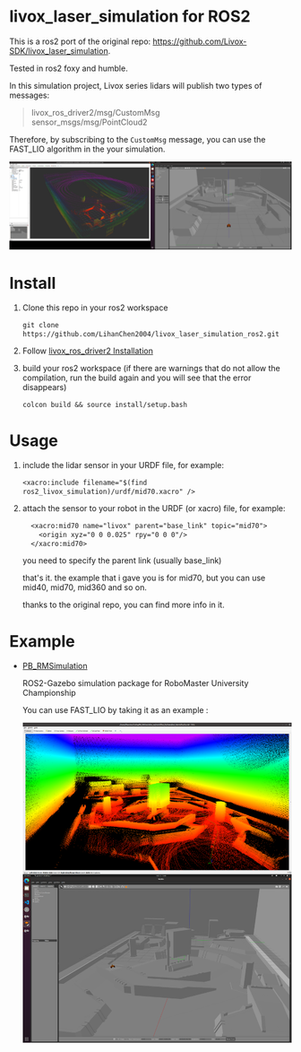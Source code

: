 # livox_laser_simulation for ROS2
This is a ros2 port of the original repo: https://github.com/Livox-SDK/livox_laser_simulation.

Tested in ros2 foxy and humble.

In this simulation project, Livox series lidars will  publish two types of messages: 
> livox_ros_driver2/msg/CustomMsg </br>
> sensor_msgs/msg/PointCloud2

Therefore, by subscribing to the `CustomMsg` message, you can use the FAST_LIO algorithm in the your simulation.

![poincloud2](docs/poincloud2.png)

# Install
1. Clone this repo in your ros2 workspace

    ```
    git clone https://github.com/LihanChen2004/livox_laser_simulation_ros2.git
    ```

2. Follow [livox_ros_driver2 Installation](https://github.com/Livox-SDK/livox_ros_driver2)

3. build your ros2 workspace (if there are warnings that do not allow the compilation, run the build again and you will see that the error disappears)

    ```
    colcon build && source install/setup.bash
    ```

# Usage
1. include the lidar sensor in your URDF file, for example:

    ```
    <xacro:include filename="$(find ros2_livox_simulation)/urdf/mid70.xacro" />
    ```


2. attach the sensor to your robot in the URDF (or xacro) file, for example:

    ```
      <xacro:mid70 name="livox" parent="base_link" topic="mid70">
        <origin xyz="0 0 0.025" rpy="0 0 0"/>
      </xacro:mid70>
    ```

    you need to specify the parent link (usually base_link)

    that's it. the example that i gave you is for mid70, but you can use mid40, mid70, mid360 and so on.

    thanks to the original repo, you can find more info in it.

# Example

- [PB_RMSimulation](https://github.com/LihanChen2004/PB_RMSimulation)

    ROS2-Gazebo simulation package for RoboMaster University Championship

    You can use FAST_LIO by taking it as an example :
    
    ![fastlio_pointcloud](docs/fastlio_pointcloud.png)


